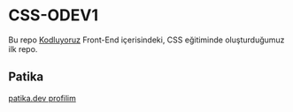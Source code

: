 # CSS-ODEV1

Bu repo [Kodluyoruz](https://kodluyoruz.org/) Front-End içerisindeki, CSS eğitiminde oluşturduğumuz ilk repo.

## Patika

[patika.dev profilim](https://app.patika.dev/silentscream)